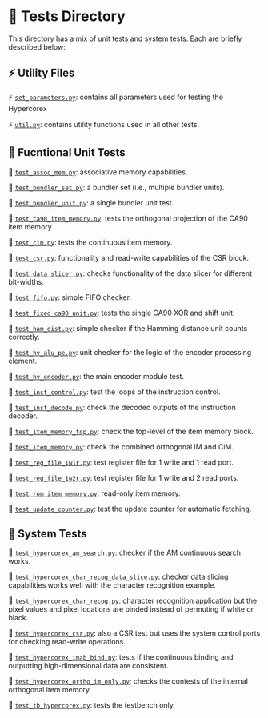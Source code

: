# :hammer: Tests Directory

This directory has a mix of unit tests and system tests. Each are briefly described below:

## :zap: Utility Files

:zap: [`set_parameters.py`](set_parameters.py): contains all parameters used for testing the Hypercorex

:zap: [`util.py`](util.py): contains utility functions used in all other tests.

## :nut_and_bolt: Fucntional Unit Tests

:nut_and_bolt: [`test_assoc_mem.py`](test_assoc_mem.py): associative memory capabilities.

:nut_and_bolt: [`test_bundler_set.py`](test_bundler_set.py): a bundler set (i.e., multiple bundler units).

:nut_and_bolt: [`test_bundler_unit.py`](test_bundler_unit.py): a single bundler unit test.

:nut_and_bolt: [`test_ca90_item_memory.py`](test_ca90_item_memory.py): tests the orthogonal projection of the CA90 item memory.

:nut_and_bolt: [`test_cim.py`](test_cim.py): tests the continuous item memory.

:nut_and_bolt: [`test_csr.py`](test_csr.py): functionality and read-write capabilities of the CSR block.

:nut_and_bolt: [`test_data_slicer.py`](test_data_slicer.py): checks functionality of the data slicer for different bit-widths.

:nut_and_bolt: [`test_fifo.py`](test_fifo.py): simple FIFO checker.

:nut_and_bolt: [`test_fixed_ca90_unit.py`](test_fixed_ca90_unit.py): tests the single CA90 XOR and shift unit.

:nut_and_bolt: [`test_ham_dist.py`](test_ham_dist.py): simple checker if the Hamming distance unit counts correctly.

:nut_and_bolt: [`test_hv_alu_pe.py`](test_hv_alu_pe.py): unit checker for the logic of the encoder processing element.

:nut_and_bolt: [`test_hv_encoder.py`](test_hv_encoder.py): the main encoder module test.

:nut_and_bolt: [`test_inst_control.py`](test_inst_control.py): test the loops of the instruction control.

:nut_and_bolt: [`test_inst_decode.py`](test_inst_decode.py): check the decoded outputs of the instruction decoder.

:nut_and_bolt: [`test_item_memory_top.py`](test_item_memory_top.py): check the top-level of the item memory block.

:nut_and_bolt: [`test_item_memory.py`](test_item_memory.py): check the combined orthogonal iM and CiM.

:nut_and_bolt: [`test_reg_file_1w1r.py`](test_reg_file_1w1r.py): test register file for 1 write and 1 read port.

:nut_and_bolt: [`test_reg_file_1w2r.py`](test_reg_file_1w2r.py): test register file for 1 write and 2 read ports.

:nut_and_bolt: [`test_rom_item_memory.py`](test_rom_item_memory.py): read-only item memory.

:nut_and_bolt: [`test_update_counter.py`](test_update_counter.py): test the update counter for automatic fetching.

## :iphone: System Tests

:iphone: [`test_hypercorex_am_search.py`](test_hypercorex_am_search.py): checker if the AM continuous search works.

:iphone: [`test_hypercorex_char_recog_data_slice.py`](test_hypercorex_char_recog_data_slice.py): checker data slicing capabilities works well with the character recognition example.

:iphone: [`test_hypercorex_char_recog.py`](test_hypercorex_char_recog.py): character recognition application but the pixel values and pixel locations are binded instead of permuting if white or black.

:iphone: [`test_hypercorex_csr.py`](test_hypercorex_csr.py): also a CSR test but uses the system control ports for checking read-write operations.

:iphone: [`test_hypercorex_imab_bind.py`](test_hypercorex_imab_bind.py): tests if the continuous binding and outputting high-dimensional data are consistent.

:iphone: [`test_hypercorex_ortho_im_only.py`](test_hypercorex_ortho_im_only.py): checks the contests of the internal orthogonal item memory.

:iphone: [`test_tb_hypercorex.py`](test_tb_hypercorex.py): tests the testbench only.
